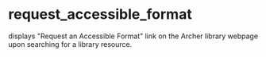 # request_accessible_format
displays "Request an Accessible Format" link on the Archer library webpage upon searching for a library resource.
